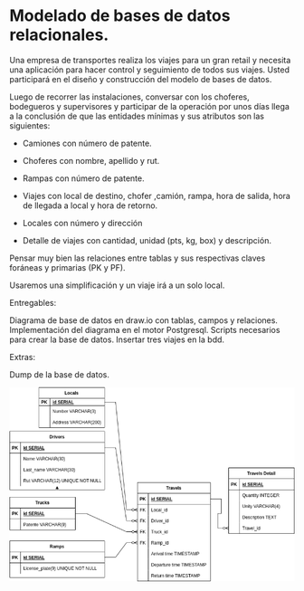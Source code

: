 # Modelado de bases de datos relacionales.

Una empresa de transportes realiza los viajes para un gran retail y necesita una aplicación para hacer control y seguimiento de todos sus viajes. Usted participará en el diseño y construcción del modelo de bases de datos.

Luego de recorrer las instalaciones, conversar con los choferes, bodegueros y supervisores y participar de la operación por unos días llega a la conclusión de que las entidades mínimas y sus atributos son las siguientes:

- Camiones con número de patente.

- Choferes con nombre, apellido y rut.

- Rampas con número de patente.

- Viajes con local de destino, chofer ,camión, rampa, hora de salida, hora de llegada a local y hora de retorno.

- Locales con número y dirección

- Detalle de viajes con cantidad, unidad (pts, kg, box) y descripción.

Pensar muy bien las relaciones entre tablas y sus respectivas claves foráneas y primarias (PK y PF).

Usaremos una simplificación y un viaje irá a un solo local.

Entregables:

Diagrama de base de datos en draw.io con tablas, campos y relaciones.
Implementación del diagrama en el motor Postgresql. 
Scripts necesarios para crear la base de datos.
Insertar tres viajes en la bdd.

Extras:

Dump de la base de datos.

![diagrama](ERD.png)